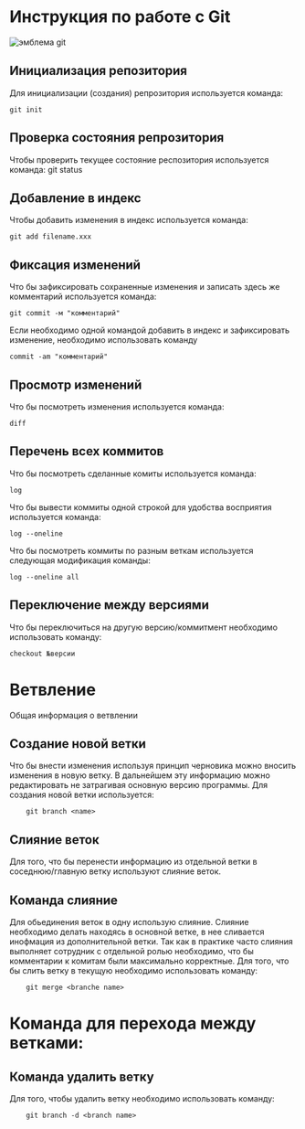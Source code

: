 # **Инструкция по работе с Git**

![эмблема git](git.png)

## Инициализация репозитория

Для инициализации (создания) репрозитория используется команда:

    git init

## Проверка состояния репрозитория

Чтобы проверить текущее состояние респозитория используется команда:
    git status

## Добавление в индекс

Чтобы добавить изменения в индекс используется команда:

    git add filename.xxx

## Фиксация изменений

Что бы зафиксировать сохраненные изменения и записать здесь же комментарий используется команда:

    git commit -м "комментарий"

Если необходимо одной командой добавить в индекс и зафиксировать изменение, необходимо использовать команду

    commit -am "комментарий"

## Просмотр изменений

Что бы посмотреть изменения используется команда:

    diff

## Перечень всех коммитов

Что бы посмотреть сделанные комиты используется команда:

    log

Что бы вывести коммиты одной строкой для удобства восприятия используется команда:

    log --oneline

Что бы посмотреть коммиты по разным веткам используется следующая модификация команды:

    log --oneline all

## Переключение между версиями

Что бы переключиться на другую версию/коммитмент необходимо использовать команду:

    checkout №версии

# Ветвление
 
Общая информация о ветвлении

## Создание новой ветки

Что бы внести изменения используя принцип черновика можно вносить изменения в новую ветку. В дальнейшем эту информацию можно редактировать не затрагивая основную версию программы. Для создания новой ветки используется:
        
        git branch <name>

## Слияние веток

Для того, что бы перенести информацию из отдельной ветки в соседнюю/главную ветку используют слияние веток.

## Команда слияние

Для обьединения веток в одну использую слияние. Слияние необходимо делать находясь в основной ветке, в нее сливается инофмация из дополнительной ветки. Так как в практике часто слияния выполняет сотрудник с отдельной ролью необходимо, что бы комментарии к комитам были максимально корректные. Для того, что бы слить ветку в текущую необходимо использовать команду:
        
        git merge <branche name>

# Команда для перехода между ветками:

## Команда удалить ветку

Для того, чтобы удалить ветку необходимо использовать команду:

        git branch -d <branch name>
        